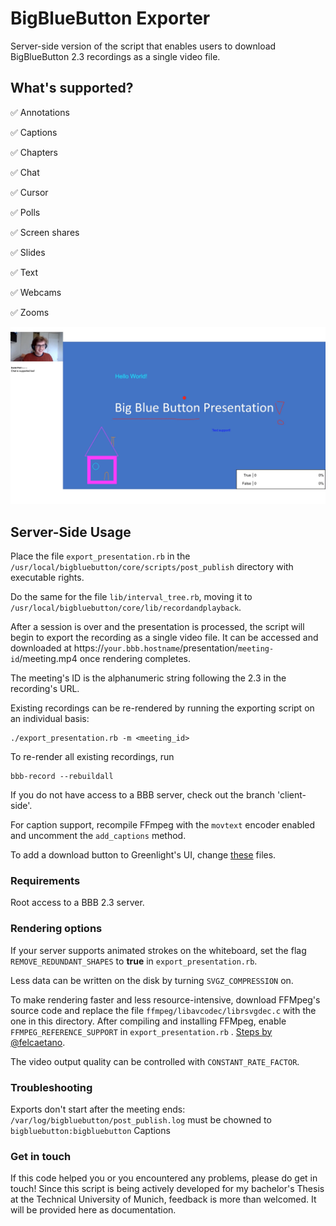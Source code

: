 
  

# BigBlueButton Exporter

  

Server-side version of the script that enables users to download BigBlueButton 2.3 recordings as a single video file.

  

## What's supported?

  

✅ Annotations <br  />

✅ Captions <br  />

✅ Chapters <br  />

✅ Chat <br  />

✅ Cursor <br  />

✅ Polls <br  />

✅ Screen shares <br  />

✅ Slides<br  />

✅ Text <br  />

✅ Webcams <br  />

✅ Zooms <br  />

  

![BigBlueButton recording exporter](/demo/export_example.png)

  

## Server-Side Usage

Place the file `export_presentation.rb` in the `/usr/local/bigbluebutton/core/scripts/post_publish` directory with executable rights.
  
Do the same for the file `lib/interval_tree.rb`, moving it to `/usr/local/bigbluebutton/core/lib/recordandplayback`.

After a session is over and the presentation is processed, the script will begin to export the recording as a single video file. It can be accessed and downloaded at https://`your.bbb.hostname`/presentation/`meeting-id`/meeting.mp4 once rendering completes.

The meeting's ID is the alphanumeric string following the 2.3 in the recording's URL.

Existing recordings can be re-rendered by running the exporting script on an individual basis:

    ./export_presentation.rb -m <meeting_id>

To re-render all existing recordings, run

    bbb-record --rebuildall

If you do not have access to a BBB server, check out the branch 'client-side'.

For caption support, recompile FFmpeg with the `movtext` encoder enabled and uncomment the `add_captions` method.

To add a download button to Greenlight's UI, change  [these](https://github.com/danielpetri1/greenlight/commit/d92f8502e3dacc87fb6ae6b05c91a2353010d884)  files.

### Requirements

Root access to a BBB 2.3 server.

###  Rendering options 
If your server supports animated strokes on the whiteboard, set the flag `REMOVE_REDUNDANT_SHAPES` to **true** in `export_presentation.rb`.

Less data can be written on the disk by turning `SVGZ_COMPRESSION` on.

To make rendering faster and less resource-intensive, download FFMpeg's source code and replace the file `ffmpeg/libavcodec/librsvgdec.c` with the one in this directory. After compiling and installing FFMpeg, enable `FFMPEG_REFERENCE_SUPPORT` in `export_presentation.rb` . [Steps by @felcaetano](https://github.com/danielpetri1/bbb-recording-exporter/issues/44#issuecomment-904464887).

The video output quality can be controlled with `CONSTANT_RATE_FACTOR`.

### Troubleshooting

Exports don't start after the meeting ends: `/var/log/bigbluebutton/post_publish.log` must be chowned to `bigbluebutton:bigbluebutton`
Captions 

### Get in touch

If this code helped you or you encountered any problems, please do get in touch! Since this script is being actively developed for my bachelor's Thesis at the Technical University of Munich, feedback is more than welcomed. It will be provided here as documentation.